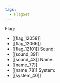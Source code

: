 ```yaml
---
tags:
  - FlagSet
---
```

Flag:
- [[flag_12058]]
- [[flag_12066]]
- [[flag_12101]]
Sound:
- [[sound_39]]
- [[sound_43]]
Name:
- [[name_77]]
- [[name_78]]
System:
- [[system_40]]
